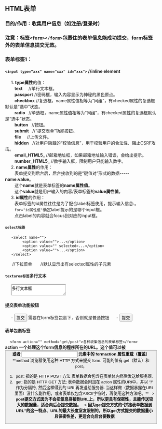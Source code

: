 ## HTML表单
### 目的/作用：收集用户信息（如注册/登录时）
### 注意：标签`<form></form>`包裹住的表单信息能成功提交，form标签外的表单信息提交无效。
### 表单标签1：
   #### `<input type="xxx" name="xxx" id="xxx">` //inline element<br/>
      1. **type属性**的值：
         <br/>
         **text**     //单行文本框。<br/>
         **passport** //密码框，输入内容显示为神秘的黑色原点。<br/>
         **checkbox** //复选框，name属性值相等为“同组”，有checked属性的复选框默认是“选中”状态。<br/>
         **radio**    //单选框，name属性值相等为“同组”，有checked属性的复选框默认是“选中”状态。<br/>
         **button**   //按钮。<br/>
         **submit**   //“提交表单”功能按钮。<br/>
         **file**     //上传文件。<br/>
         **hidden**   //对用户隐藏的“校验信息”，用于校验用户的合法性、阻止CSRF攻击。<br/>
         **email_HTML5_**  //邮箱地址框，如果邮箱地址输入错误，会给出提示。<br/>
         **number_HTML5_**  //数字输入框，限制用户只能输入数字。<br/>
      2. **name属性**的作用：<br/>
         表单提交到后台后，后台接收到的是“键值对”形式的数据-----**name:value**。 <br/>
         这个**name**就是表单标签的**name属性值**。 <br/>
         这个**value**就是用户输入的内容/表单标签的**value属性值**。 <br/>
      3. **id属性**的作用：<br/>
         表单标签的id属性往往是为了配合label标签使用，<label for="id属性值">提示输入信息:</label>。<br/>
         `for="id属性值"`确定label提示的是哪个input框。<br/>
         点击label的内容就会focus到对应的input框。<br/>
#### `select标签 `<br/>
       <select name="">
            <option value="">...</option>
            <option value="" selected>...</option>
            <option value="">...</option>
       </select>
       //下拉菜单
       //默认显示出有selected属性的子元素<br/>
#### `textarea标签`多行文本
      <textarea name="" cols="" rows="">多行文本框</textarea>
#### 提交表单功能按钮
      - <button>提交</button> 需要在form标签包裹下，否则就是普通按钮
      - <input type="submit" value="提交">
#### 表单包裹标签
     `<form action="" method="get/post">各种收集信息的表单标签</form>`
     <br/>
     **action
一个处理这个form信息的程序所在的URL。这个值可以被 <button> 或者 <input> 元素中的 formaction 属性重载（覆盖）**
   **method
浏览器使用这种 HTTP 方式来提交 form. 可能的值有:get（默认）和post。
1. post: 指的是 HTTP POST 方法  表单数据会包含在表单体内然后发送给服务器.
2. get: 指的是 HTTP GET 方法; 表单数据会附加在 action 属性的URI中，并以 '?' 作为分隔符, 然后这样得到的 URI 再发送给服务器. 当这样做（数据暴露在URI里面）没什么副作用，或者表单仅包含ASCII字符时，再使用这种方法吧。**
   > **post提交方式因为不会把信息拼接到URL上，所以更具有保密性，且能传送较大的数据量，适合向后台提交数据。**
   > **因为get提交方式的“拼接表单数据到URL”的这一特点、URL的最大长度室友限制的，所以get方式提交的数据量小且保密性差，更适合向后台要数据**

